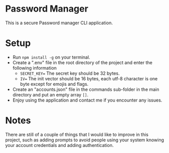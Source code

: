 # Password Manager

This is a secure Password manager CLI application.

# Setup

- Run `npm install -g` on your terminal.
- Create a ".env" file in the root directory of the project and enter the following information
    - `SECRET_KEY=` The secret key should be 32 bytes.
    - `IV=` The init vector should be 16 bytes, each utf-8 character is one byte except for emojis and flags.
- Create an "accounts.json" file in the commands sub-folder in the main directory and put an empty array `[]`.
- Enjoy using the application and contact me if you encounter any issues.

# Notes

There are still of a couple of things that I would like to improve in this project, such as adding prompts to avoid people using your system knowing your account credentials and adding authentication.